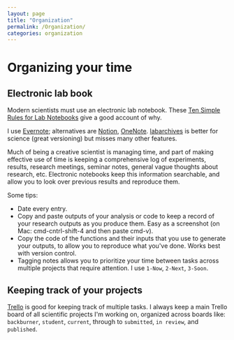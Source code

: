 ```yaml
---
layout: page
title: "Organization"
permalink: /Organization/
categories: organization
---
```


# Organizing your time

## Electronic lab book

Modern scientists must use an electronic lab notebook.
These [Ten Simple Rules for Lab Notebooks](http://journals.plos.org/ploscompbiol/article?id=10.1371/journal.pcbi.1004385) give a good account of why.

I use [Evernote](https://evernote.com/); alternatives are [Notion](https://www.notion.so/desktop), [OneNote](https://www.onenote.com/). [labarchives](https://www.labarchives.com/) is better for science (great versioning) but misses many other features.

Much of being a creative scientist is managing time, and part of making effective use of time is keeping a comprehensive log of experiments, results, research meetings, seminar notes, general vague thoughts about research, etc.
Electronic notebooks keep this information searchable, and allow you to look over previous results and reproduce them.

Some tips:

* Date every entry.
* Copy and paste outputs of your analysis or code to keep a record of your research outputs as you produce them. Easy as a screenshot (on Mac: cmd-cntrl-shift-4 and then paste cmd-v).
* Copy the code of the functions and their inputs that you use to generate your outputs, to allow you to reproduce what you've done. Works best with version control.
* Tagging notes allows you to prioritize your time between tasks across multiple projects that require attention. I use `1-Now`, `2-Next`, `3-Soon`.

## Keeping track of your projects

[Trello](https://trello.com/) is good for keeping track of multiple tasks.
I always keep a main Trello board of all scientific projects I'm working on, organized across boards like: `backburner`, `student`, `current`, through to `submitted`, `in review`, and `published`.

<!-- ## Dividing tasks across a team

When dividing tasks across a team, other collaborative software can help.
[Asana](https://asana.com/) is another alternative that is better suited to assigning tasks with due dates across members of a team, and [Slack](https://slack.com/) is another popular one, despite being quite disruptive to focus. -->


<!--

You’ll find this post in your `_posts` directory. Go ahead and edit it and re-build the site to see your changes. You can rebuild the site in many different ways, but the most common way is to run `jekyll serve`, which launches a web server and auto-regenerates your site when a file is updated.

To add new posts, simply add a file in the `_posts` directory that follows the convention `YYYY-MM-DD-name-of-post.ext` and includes the necessary front matter. Take a look at the source for this post to get an idea about how it works. -->

<!-- Jekyll also offers powerful support for code snippets:

{% highlight ruby %}
def print_hi(name)
  puts "Hi, #{name}"
end
print_hi('Tom')
#=> prints 'Hi, Tom' to STDOUT.
{% endhighlight %}

Check out the [Jekyll docs][jekyll-docs] for more info on how to get the most out of Jekyll. File all bugs/feature requests at [Jekyll’s GitHub repo][jekyll-gh]. If you have questions, you can ask them on [Jekyll Talk][jekyll-talk].

[jekyll-docs]: https://jekyllrb.com/docs/home
[jekyll-gh]:   https://github.com/jekyll/jekyll
[jekyll-talk]: https://talk.jekyllrb.com/ -->
